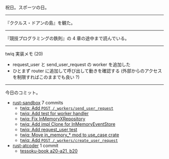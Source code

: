 祝日。スポーツの日。

---

『ククルス・ドアンの島』を観た。

---

『競技プログラミングの鉄則』の 4 章の途中まで読んでいる。

---

twiq 実装メモ (20)

- request_user と send_user_request の worker を追加した
- ひとまず router に追加して呼び出して動きを確認する (外部からのアクセスを制限すればこのままでも良い ?)

---

今日のコミット。

- [rust-sandbox](https://github.com/bouzuya/rust-sandbox) 7 commits
  - [twiq: Add `POST /_workers/send_user_request`](https://github.com/bouzuya/rust-sandbox/commit/1bee6d575bced51d119aa3e76aee3ec4a2eb87e0)
  - [twiq: Add test for worker handler](https://github.com/bouzuya/rust-sandbox/commit/11c63dd7e144f98c4d2dcdc49e488c54d111bd04)
  - [twiq: Fix InMemoryXRepository](https://github.com/bouzuya/rust-sandbox/commit/84e51ef1996e7f0c7f65084695a61a5ff7d39e5f)
  - [twiq: Add impl Clone for InMemoryEventStore](https://github.com/bouzuya/rust-sandbox/commit/b8b5329490e1930608ca39eeb901b6bbf358f318)
  - [twiq: Add request_user test](https://github.com/bouzuya/rust-sandbox/commit/0928ecdd6a6d4dc2b77175babf70b1058d2ec95a)
  - [twiq: Move in_memory_* mod to use_case crate](https://github.com/bouzuya/rust-sandbox/commit/558fe9cea3b3e0fa27507cb31807e57fe788ebda)
  - [twiq: Add `POST /_workers/create_user_request`](https://github.com/bouzuya/rust-sandbox/commit/fe360067ece5b3d73ba770ac3b24c2e2bdf5627c)
- [rust-atcoder](https://github.com/bouzuya/rust-atcoder) 1 commit
  - [tessoku-book a20-a21, b20](https://github.com/bouzuya/rust-atcoder/commit/91c9a8ac609eecf27ad84ca42fa56ea9284c4956)
